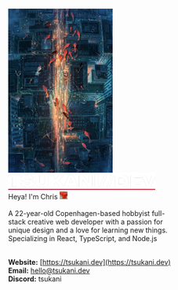 <p float="left">
<img src='image.jpg' height='333' align="left">
<p float="left">
<img src="logo.png" width='300' />
<br>
Heya! I'm Chris <img src='tudou.gif' height='16' width='16'>
<br>
<br>
A 22-year-old Copenhagen-based hobbyist full-<br>
stack creative web developer with a passion for<br>
unique design and a love for learning new things.<br>
Specializing in React, TypeScript, and Node.js
<br>
<br>

<b>Website:</b> [https://tsukani.dev](https://tsukani.dev)<br>
<b>Email:</b> [hello@tsukani.dev](mailto:hello@tsukani.dev)<br>
<b>Discord:</b> tsukani<br></p></p>
